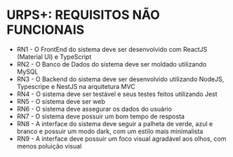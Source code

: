 # URPS+: REQUISITOS NÃO FUNCIONAIS

- RN1 - O FrontEnd do sistema deve ser desenvolvido com ReactJS (Material UI) e TypeScript
- RN2 - O Banco de Dados do sistema deve ser moldado utilizando MySQL
- RN3 - O Backend do sistema deve ser desenvolvido utilizando NodeJS, Typescripe e NestJS na arquitetura MVC
- RN4  - O sistema deve ser testável e seus testes feitos utilizando Jest
- RN5 - O sistema deve ser web
- RN6 - O sistema deve assegurar os dados do usuário
- RN7 - O sistema deve possuir um bom tempo de resposta
- RN8 - A interface do sistema deve seguir a palheta de verde, azul e branco e possuir um modo dark, com um estilo mais minimalista
- RN9 - A interface deve possuir um foco visual agradável aos olhos, com menos poluição visual
